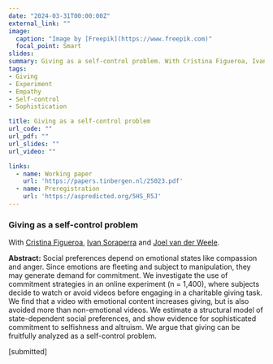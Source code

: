 ```yaml
---
date: "2024-03-31T00:00:00Z"
external_link: ""
image:
  caption: "Image by [Freepik](https://www.freepik.com)"
  focal_point: Smart
slides: 
summary: Giving as a self-control problem. With Cristina Figueroa, Ivan Soraperra and Joel van der Weele. [submitted]
tags:
- Giving
- Experiment
- Empathy
- Self-control
- Sophistication

title: Giving as a self-control problem
url_code: ""
url_pdf: ""
url_slides: ""
url_video: ""

links:
  - name: Working paper
    url: 'https://papers.tinbergen.nl/25023.pdf'
  - name: Preregistration
    url: 'https://aspredicted.org/5HS_R5J'
---
```


<h3> Giving as a self-control problem </h3> 

With [Cristina Figueroa](https://tinbergen.nl/person/1775/cristina-figueroa), [Ivan Soraperra](https://sites.google.com/site/ivansoraperra/) and [Joel van der Weele](https://www.joelvanderweele.eu/).

<b>Abstract:</b>
Social preferences depend on emotional states like compassion and anger. Since emotions are fleeting and subject to manipulation, they may generate demand for commitment. We investigate the use of commitment strategies in an online experiment (n = 1,400), where subjects decide to watch or avoid videos before engaging in a charitable giving task. We find that a video with emotional content increases giving, but is also avoided more than non-emotional videos. We estimate a structural model of state-dependent social preferences, and show evidence for sophisticated commitment to selfishness and altruism. We argue that giving can be fruitfully analyzed as a self-control problem.

[submitted] 

